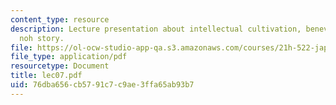 ```yaml
---
content_type: resource
description: Lecture presentation about intellectual cultivation, benevolence and
  noh story.
file: https://ol-ocw-studio-app-qa.s3.amazonaws.com/courses/21h-522-japan-in-the-age-of-the-samurai-history-and-film-fall-2006/76dba656cb5791c7c9ae3ffa65ab93b7_lec07.pdf
file_type: application/pdf
resourcetype: Document
title: lec07.pdf
uid: 76dba656-cb57-91c7-c9ae-3ffa65ab93b7
---
```

